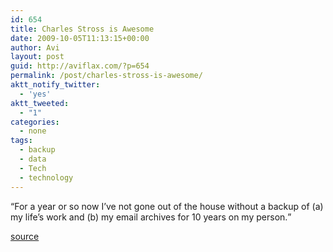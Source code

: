 ```yaml
---
id: 654
title: Charles Stross is Awesome
date: 2009-10-05T11:13:15+00:00
author: Avi
layout: post
guid: http://aviflax.com/?p=654
permalink: /post/charles-stross-is-awesome/
aktt_notify_twitter:
  - 'yes'
aktt_tweeted:
  - "1"
categories:
  - none
tags:
  - backup
  - data
  - Tech
  - technology
---
```

<q cite="http://www.antipope.org/charlie/blog-static/2009/10/netwalker.html">For a year or so now I&#8217;ve not gone out of the house without a backup of (a) my life&#8217;s work and (b) my email archives for 10 years on my person.</q>

[source](http://www.antipope.org/charlie/blog-static/2009/10/netwalker.html)
